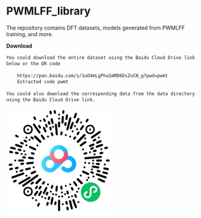 # PWMLFF_library
The repository contains DFT datasets, models generated from PWMLFF training, and more.


**Download**

    You could download the entire dataset using the Baidu Cloud Drive link below or the QR code

        https://pan.baidu.com/s/1uO4mLgPha1mMD6DsZuCN_g?pwd=pwmt 
        Extracted code pwmt

    You could also download the corresponding data from the data directory using the Baidu Cloud Drive link.


![Alt text](all_data.png)

